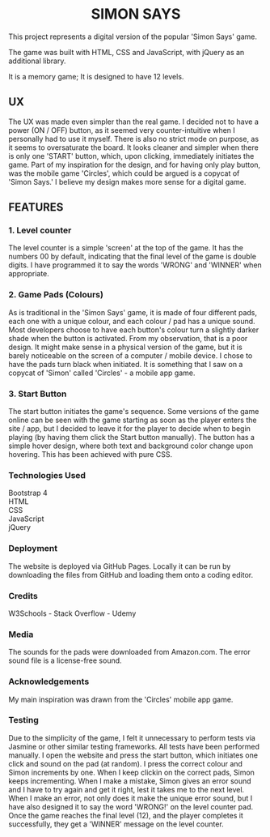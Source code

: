 <center>
<h1>
<b>SIMON SAYS</b>
</h1>
</center>

<p>
This project represents a digital version of the popular 'Simon Says' game.

The game was built with HTML, CSS and JavaScript, with jQuery as an additional library.

It is a memory game; It is designed to have 12 levels.
</p>

<h2>
<b>UX</b>
</h2>
<p>
The UX was made even simpler than the real game. I decided not to have a power (ON / OFF) button, as it seemed very counter-intuitive when I personally had to use it myself.
There is also no strict mode on purpose, as it seems to oversaturate the board.
It looks cleaner and simpler when there is only one 'START' button, which, upon clicking, immediately initiates the game.
Part of my inspiration for the design, and for having only play button, was the mobile game 'Circles', which could be argued is a copycat of 'Simon Says.'
I believe my design makes more sense for a digital game.
</p>

<h2>
<b>FEATURES</b>
</h2>
<h3>
<b>1. Level counter</b>
</h3>

<p>
The level counter is a simple 'screen' at the top of the game. It has the numbers 00 by default, indicating that the final level of the game is double digits.
I have programmed it to say the words 'WRONG' and 'WINNER' when appropriate.
</p>

<h3>
<b>2. Game Pads (Colours)</b>
</h3>
<p>
As is traditional in the 'Simon Says' game, it is made of four different pads, each one with a unique colour, and each colour / pad has a unique sound.
Most developers choose to have each button's colour turn a slightly darker shade when the button is activated. From my observation, that is a poor design. It might make sense in a physical version of the game, but it is barely noticeable on the screen of a computer / mobile device. I chose to have the pads turn black when initiated. It is something that I saw on a copycat of 'Simon' called 'Circles' - a mobile app game.
</p>

<h3>
<b>3. Start Button</b>
</h3>
<p>
The start button initiates the game's sequence. Some versions of the game online can be seen with the game starting as soon as the player enters the site / app, but I decided to leave it for the player to decide when to begin playing (by having them click the Start button manually).
The button has a simple hover design, where both text and background color change upon hovering. This has been achieved with pure CSS.
</p>

<h3>
<b>Technologies Used</b>
</h3>

<p>
<div>Bootstrap 4</div>
<div>HTML</div>
<div>CSS</div>
<div>JavaScript</div>
<div>jQuery</div>
</p>

<h3>
<b>Deployment</b>
</h3>
<p>
The website is deployed via GitHub Pages.
Locally it can be run by downloading the files from GitHub and loading them onto a coding editor.
</p>

<h3>
<b>Credits</b>
</h3>
<p>
<span>W3Schools</span> - <span>Stack Overflow</span> - <span>Udemy</span>
</p>

<h3>
<b>Media</b>
</h3>
<p>
The sounds for the pads were downloaded from Amazon.com.
The error sound file is a license-free sound.
</p>

<h3>
<b>Acknowledgements</b>
</h3>
<p>
My main inspiration was drawn from the 'Circles' mobile app game.
</p>

<h3>
<b>Testing</b>
</h3>
<p>
Due to the simplicity of the game, I felt it unnecessary to perform tests via Jasmine or other similar testing frameworks.
All tests have been performed manually.
I open the website and press the start button, which initiates one click and sound on the pad (at random).
I press the correct colour and Simon increments by one. When I keep clickin on the correct pads, Simon keeps incrementing.
When I make a mistake, Simon gives an error sound and I have to try again and get it right, lest it takes me to the next level.
When I make an error, not only does it make the unique error sound, but I have also designed it to say the word 'WRONG!' on the level counter pad.
Once the game reaches the final level (12), and the player completes it successfully, they get a 'WINNER' message on the level counter.
</p>
